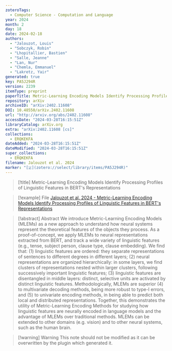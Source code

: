 ```yaml
---
zoteroTags:
  - Computer Science - Computation and Language
year: 2024
month: 2
day: 18
date: 2024-02-18
authors:
  - "Jalouzot, Louis"
  - "Sobczyk, Robin"
  - "Lhopitallier, Bastien"
  - "Salle, Jeanne"
  - "Lan, Nur"
  - "Chemla, Emmanuel"
  - "Lakretz, Yair"
generated: true
key: PA5J294R
version: 2239
itemType: preprint
paperTitle: Metric-Learning Encoding Models Identify Processing Profiles of Linguistic Features in BERT's Representations
repository: arXiv
archiveID: "arXiv:2402.11608"
DOI: 10.48550/arXiv.2402.11608
url: "http://arxiv.org/abs/2402.11608"
accessDate: "2024-03-28T16:15:51Z"
libraryCatalog: arXiv.org
extra: "arXiv:2402.11608 [cs]"
collections:
  - ERQKEKFA
dateAdded: "2024-03-28T16:15:51Z"
dateModified: "2024-03-28T16:15:51Z"
super_collections:
  - ERQKEKFA
filename: Jalouzot et al. 2024
marker: "[🇿](zotero://select/library/items/PA5J294R)"
---
```


> [!title] Metric-Learning Encoding Models Identify Processing Profiles of Linguistic Features in BERT's Representations

> [!example] File
> [Jalouzot et al. 2024 - Metric-Learning Encoding Models Identify Processing Profiles of Linguistic Features in BERT's Representations](/Papers/PDFs/Jalouzot%20et%20al.%202024%20-%20Metric-Learning%20Encoding%20Models%20Identify%20Processing%20Profiles%20of%20Linguistic%20Features%20in%20BERT's%20Representations.pdf)

> [!abstract] Abstract
> We introduce Metric-Learning Encoding Models (MLEMs) as a new approach to understand how neural systems represent the theoretical features of the objects they process. As a proof-of-concept, we apply MLEMs to neural representations extracted from BERT, and track a wide variety of linguistic features (e.g., tense, subject person, clause type, clause embedding). We find that: (1) linguistic features are ordered: they separate representations of sentences to different degrees in different layers; (2) neural representations are organized hierarchically: in some layers, we find clusters of representations nested within larger clusters, following successively important linguistic features; (3) linguistic features are disentangled in middle layers: distinct, selective units are activated by distinct linguistic features. Methodologically, MLEMs are superior (4) to multivariate decoding methods, being more robust to type-I errors, and (5) to univariate encoding methods, in being able to predict both local and distributed representations. Together, this demonstrates the utility of Metric-Learning Encoding Methods for studying how linguistic features are neurally encoded in language models and the advantage of MLEMs over traditional methods. MLEMs can be extended to other domains (e.g. vision) and to other neural systems, such as the human brain.

>[!warning] Warning
> This note should not be modified as it can be overwritten by the plugin which generated it.

